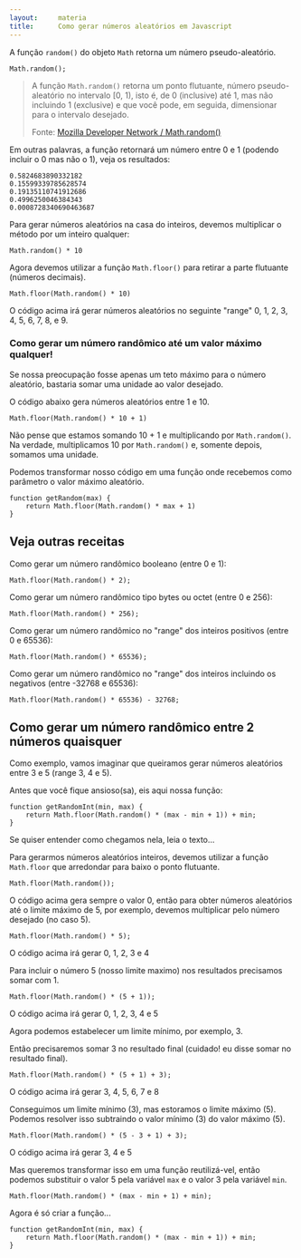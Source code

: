 ```yaml
---
layout:     materia
title:      Como gerar números aleatórios em Javascript
---
```


A função `random()` do objeto `Math` retorna um número pseudo-aleatório.

    Math.random();

> A função `Math.random()` retorna um ponto flutuante, número pseudo-aleatório no intervalo [0, 1), isto é, de 0 (inclusive)
> até 1, mas não incluindo 1 (exclusive) e que você pode, em seguida, dimensionar para o intervalo desejado.
>
> Fonte: [Mozilla Developer Network / Math.random()](https://developer.mozilla.org/en-US/docs/Web/JavaScript/Reference/Global_Objects/Math/random "link-externo") 

Em outras palavras, a função retornará um número entre 0 e 1 (podendo incluir o 0 mas não o 1), veja os resultados:

    0.5824683890332182
    0.15599339785628574
    0.19135110741912686
    0.4996250046384343
    0.0008728340690463687


Para gerar números aleatórios na casa do inteiros, devemos multiplicar o método por um inteiro qualquer:

    Math.random() * 10

Agora devemos utilizar a função `Math.floor()` para retirar a parte flutuante (números decimais).


    Math.floor(Math.random() * 10)

O código acima irá gerar números aleatórios no seguinte "range" 0, 1, 2, 3, 4, 5, 6, 7, 8, e 9.



### Como gerar um número randômico até um valor máximo qualquer!


Se nossa preocupação fosse apenas um teto máximo para o número aleatório, bastaria somar uma unidade ao valor desejado.

O código abaixo gera números aleatórios entre 1 e 10.

    Math.floor(Math.random() * 10 + 1)


Não pense que estamos somando 10 + 1 e multiplicando por `Math.random()`. Na verdade, multiplicamos 10 por `Math.random()`
e, somente depois, somamos uma unidade.

Podemos transformar nosso código em uma função onde recebemos como parâmetro o valor máximo aleatório.

    function getRandom(max) {
        return Math.floor(Math.random() * max + 1)
    }


Veja outras receitas
----

Como gerar um número randômico booleano (entre 0 e 1):


    Math.floor(Math.random() * 2);



Como gerar um número randômico tipo bytes ou octet (entre 0 e 256):




    Math.floor(Math.random() * 256);



Como gerar um número randômico no "range" dos inteiros positivos (entre 0 e 65536):


    Math.floor(Math.random() * 65536);



Como gerar um número randômico no "range" dos inteiros incluindo os negativos (entre -32768 e 65536):


    Math.floor(Math.random() * 65536) - 32768;


Como gerar um número randômico entre 2 números quaisquer
---

Como exemplo, vamos imaginar que queiramos gerar números aleatórios entre 3 e 5 (range 3, 4 e 5).

Antes que você fique ansioso(sa), eis aqui nossa função:

    function getRandomInt(min, max) {
        return Math.floor(Math.random() * (max - min + 1)) + min;
    }

Se quiser entender como chegamos nela, leia o texto...

Para gerarmos números aleatórios inteiros, devemos utilizar a função `Math.floor` que arredondar para baixo o ponto flutuante.

    Math.floor(Math.random());

O código acima gera sempre o valor 0, então para obter números aleatórios até o limite máximo de 5, por exemplo, devemos
multiplicar pelo número desejado (no caso 5).

    Math.floor(Math.random() * 5);

O código acima irá gerar 0, 1, 2, 3 e 4

Para incluir o número 5 (nosso limite maximo) nos resultados precisamos somar com 1.

    Math.floor(Math.random() * (5 + 1));

O código acima irá gerar 0, 1, 2, 3, 4 e 5

Agora podemos estabelecer um limite mínimo, por exemplo, 3.

Então precisaremos somar 3 no resultado final (cuidado! eu disse somar no resultado final).

    Math.floor(Math.random() * (5 + 1) + 3);

O código acima irá gerar 3, 4, 5, 6, 7 e 8

Conseguimos um limite mínimo (3), mas estoramos o limite máximo (5). Podemos resolver isso subtraindo o valor mínimo (3)
do valor máximo (5).

    Math.floor(Math.random() * (5 - 3 + 1) + 3);

O código acima irá gerar 3, 4 e 5

Mas queremos transformar isso em uma função reutilizá-vel, então podemos substituir o valor 5 pela variável `max` e o 
valor 3 pela variável `min`.

    Math.floor(Math.random() * (max - min + 1) + min);

Agora é só criar a função...

    function getRandomInt(min, max) {
        return Math.floor(Math.random() * (max - min + 1)) + min;
    }

